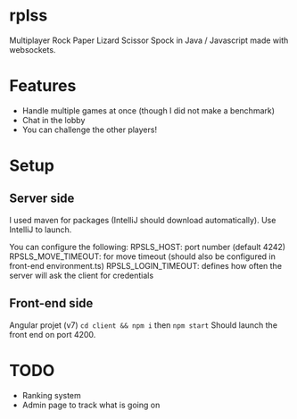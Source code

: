 # rplss

Multiplayer Rock Paper Lizard Scissor Spock in Java / Javascript made with websockets.

# Features

- Handle multiple games at once (though I did not make a benchmark)
- Chat in the lobby
- You can challenge the other players!

# Setup

## Server side
I used maven for packages (IntelliJ should download automatically).
Use IntelliJ to launch.

You can configure the following:
RPSLS_HOST: port number (default 4242)
RPSLS_MOVE_TIMEOUT: for move timeout (should also be configured in front-end environment.ts)
RPSLS_LOGIN_TIMEOUT: defines how often the server will ask the client for credentials

## Front-end side
Angular projet (v7)
```cd client && npm i```
then ```npm start```
Should launch the front end on port 4200.

# TODO

- Ranking system
- Admin page to track what is going on

